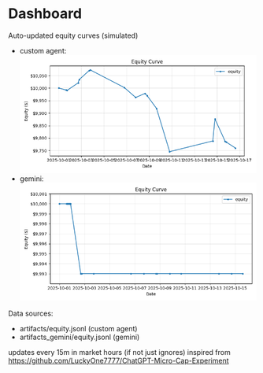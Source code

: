 # Dashboard

Auto-updated equity curves (simulated)

- custom agent: ![Equity Curve](artifacts/equity.png?v=e7b05ae)
- gemini: ![Equity Curve (Gemini)](artifacts_gemini/equity.png?v=e7b05ae)

Data sources:
- artifacts/equity.jsonl (custom agent)
- artifacts_gemini/equity.jsonl (gemini)

updates every 15m in market hours (if not just ignores)
inspired from https://github.com/LuckyOne7777/ChatGPT-Micro-Cap-Experiment